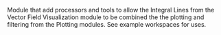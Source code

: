 Module that add processors and tools to allow the Integral Lines from the Vector Field Visualization module to be combined the the plotting and filtering from the Plotting modules. 
See example workspaces for uses. 